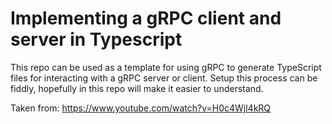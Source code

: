 # Implementing a gRPC client and server in Typescript

This repo can be used as a template for using gRPC to generate TypeScript files for interacting with a gRPC server or client. Setup this process can be fiddly, hopefully in this repo will make it easier to understand. 

Taken from:
https://www.youtube.com/watch?v=H0c4Wjl4kRQ

